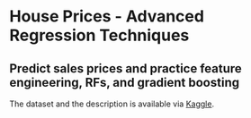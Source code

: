 # House Prices - Advanced Regression Techniques

## Predict sales prices and practice feature engineering, RFs, and gradient boosting

The dataset and the description is available via [Kaggle](https://www.kaggle.com/competitions/house-prices-advanced-regression-techniques/overview).